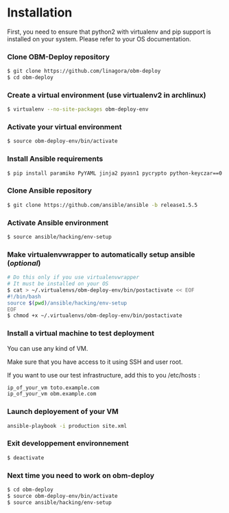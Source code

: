 Installation
============

First, you need to ensure that python2 with virtualenv and pip support is installed on your system. Please refer to your OS documentation.

### Clone OBM-Deploy repository
```.bash
$ git clone https://github.com/linagora/obm-deploy
$ cd obm-deploy
```
### Create a virtual environment (use virtualenv2 in archlinux)
```.bash
$ virtualenv --no-site-packages obm-deploy-env
```
### Activate your virtual environment
```.bash
$ source obm-deploy-env/bin/activate
```
### Install Ansible requirements
```.bash
$ pip install paramiko PyYAML jinja2 pyasn1 pycrypto python-keyczar==0.71b
```
### Clone Ansible repository
```.bash
$ git clone https://github.com/ansible/ansible -b release1.5.5
```
### Activate Ansible environment
```.bash
$ source ansible/hacking/env-setup
```
### Make virtualenvwrapper to automatically setup ansible (_optional_)
```.bash
# Do this only if you use virtualenvwrapper
# It must be installed on your OS
$ cat > ~/.virtualenvs/obm-deploy-env/bin/postactivate << EOF
#!/bin/bash
source $(pwd)/ansible/hacking/env-setup
EOF
$ chmod +x ~/.virtualenvs/obm-deploy-env/bin/postactivate
```
### Install a virtual machine to test deployment

You can use any kind of VM.

Make sure that you have access to it using SSH and user root.

If you want to use our test infrastructure, add this to you /etc/hosts :
```.bash
ip_of_your_vm toto.example.com
ip_of_your_vm obm.example.com
```

### Launch deployement of your VM
```.bash
ansible-playbook -i production site.xml
```

### Exit developpement environnement
```.bash
$ deactivate
```

### Next time you need to work on obm-deploy
```.bash
$ cd obm-deploy
$ source obm-deploy-env/bin/activate
$ source ansible/hacking/env-setup
```

